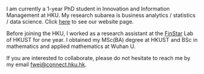 I am currently a 1-year PhD student in Innovation and Information Management at HKU.
My research subarea is business analytics / statistics / data science.
Click [here](https://hkubs-stat.github.io/) to see our website page.

Before joining the HKU, I worked as a research assistant at the [FinStar](https://finstar.ust.hk/) Lab of HKUST for one year.
I obtained my MSc(BA) degree at HKUST and BSc in mathematics and applied mathematics at Wuhan U.

If you are interested to collaborate, please do not hesitate to reach me by my email fwei@connect.hku.hk.
